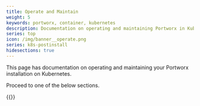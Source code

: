 ```yaml
---
title: Operate and Maintain
weight: 5
keywords: portworx, container, kubernetes
description: Documentation on operating and maintaining Portworx in Kubernetes environments
series: top
icon: /img/banner__operate.png
series: k8s-postinstall
hidesections: true
---
```


This page has documentation on operating and maintaining your Portworx installation on Kubernetes.

Proceed to one of the below sections.

{{<homelist series="k8s-op-maintain">}}